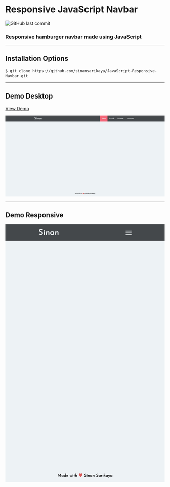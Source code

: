 # Responsive JavaScript Navbar

![GitHub last commit](https://img.shields.io/github/last-commit/sinansarikaya/JavaScript-Responsive-Navbar?style=flat-square)

### Responsive hamburger navbar made using JavaScript

<hr />

## Installation Options

```
$ git clone https://github.com/sinansarikaya/JavaScript-Responsive-Navbar.git
```

<hr />

## Demo Desktop

<a href="https://sinansarikaya.github.io/JavaScript-Responsive-Navbar/">View Demo</a>

![Demo Picture](./img/demo.jpeg)

<hr />

## Demo Responsive

![Demo Picture](./img/responsive.gif)
